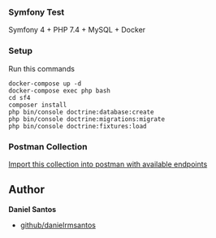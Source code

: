 ### Symfony Test
Symfony 4 + PHP 7.4 + MySQL + Docker

### Setup
Run this commands
```
docker-compose up -d
docker-compose exec php bash
cd sf4
composer install
php bin/console doctrine:database:create
php bin/console doctrine:migrations:migrate
php bin/console doctrine:fixtures:load
```

### Postman Collection
[Import this collection into postman with available endpoints](symfony_test.postman_collection.json)

## Author

**Daniel Santos**

* [github/danielrmsantos](https://github.com/danielrmsantos)